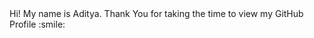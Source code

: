 <div size='20px'> Hi! My name is Aditya. Thank You for taking the time to view my GitHub Profile :smile: 
</div>
